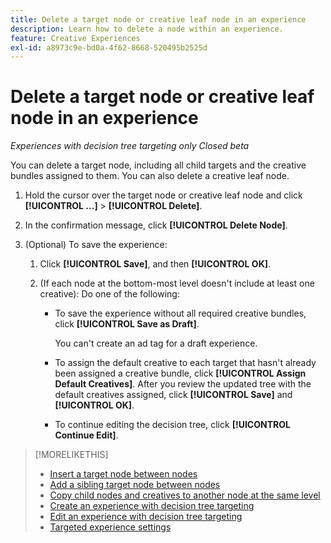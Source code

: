 ```yaml
---
title: Delete a target node or creative leaf node in an experience
description: Learn how to delete a node within an experience.
feature: Creative Experiences
exl-id: a8973c9e-bd0a-4f62-8668-520495b2525d
---
```

# Delete a target node or creative leaf node in an experience

*Experiences with decision tree targeting only*
*Closed beta*

You can delete a target node, including all child targets and the creative bundles assigned to them. You can also delete a creative leaf node.

<!-- 1. [ways to get to the decision tree] -->

1. Hold the cursor over the target node or creative leaf node and click **[!UICONTROL ...]** > **[!UICONTROL Delete]**.

1. In the confirmation message, click **[!UICONTROL Delete Node]**.

1. (Optional) To save the experience:
   
   1. Click **[!UICONTROL Save]**, and then **[!UICONTROL OK]**.
     
   1. (If each node at the bottom-most level doesn't include at least one creative): Do one of the following:
     
      * To save the experience without all required creative bundles, click **[!UICONTROL Save as Draft]**.
      
        You can't create an ad tag for a draft experience.

      * To assign the default creative to each target that hasn't already been assigned a creative bundle, click **[!UICONTROL Assign Default Creatives]**. After you review the updated tree with the default creatives assigned, click **[!UICONTROL Save]** and **[!UICONTROL OK]**.
      
      * To continue editing the decision tree, click **[!UICONTROL Continue Edit]**.

>[!MORELIKETHIS]
>
>* [Insert a target node between nodes](experience-target-node-add-inner.md)
>* [Add a sibling target node between nodes](experience-target-node-add-sibling.md)
>* [Copy child nodes and creatives to another node at the same level](experience-target-node-copy.md)
>* [Create an experience with decision tree targeting](experience-create-targeting.md)
>* [Edit an experience with decision tree targeting](experience-edit-targeting.md)
>* [Targeted experience settings](experience-settings-targeting.md)
